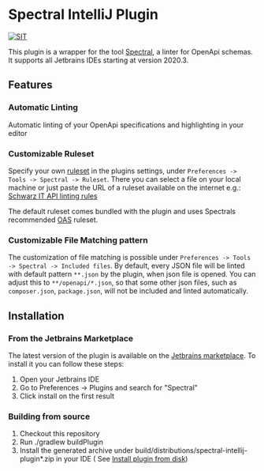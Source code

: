 # Spectral IntelliJ Plugin

[![SIT](https://img.shields.io/badge/SIT-awesome-blueviolet.svg)](https://jobs.schwarz)

This plugin is a wrapper for the tool [Spectral](https://github.com/stoplightio/spectral), a linter for OpenApi schemas.
It supports all Jetbrains IDEs starting at version 2020.3.

## Features

### Automatic Linting
Automatic linting of your OpenApi specifications and highlighting in your editor

### Customizable Ruleset
Specify your own [ruleset](https://meta.stoplight.io/docs/spectral/ZG9jOjYyMDc0NA-rulesets) in the plugins settings,
  under `Preferences -> Tools -> Spectral -> Ruleset`. There you can select a file on your local machine or just paste the
  URL of a ruleset available on the internet e.g.:
  [Schwarz IT API linting rules](https://github.com/SchwarzIT/api-linter-rules)

  The default ruleset comes bundled with the plugin and uses Spectrals
  recommended [OAS](https://meta.stoplight.io/docs/spectral/ZG9jOjExNw-open-api-rules) ruleset.
### Customizable File Matching pattern
The customization of file matching is possible under `Preferences -> Tools -> Spectral -> Included files`. By 
default, every JSON file will be linted with default pattern `**.json` by the plugin, when json file is opened. You 
can adjust this to `**/openapi/*.json`, so that some other json files, such as `composer.json`, `package.json`, will
not be included and linted automatically.

## Installation

### From the Jetbrains Marketplace

The latest version of the plugin is available on the [Jetbrains marketplace](https://plugins.jetbrains.com/plugin/18520-spectral). To install it you can follow these
steps:

1. Open your Jetbrains IDE
2. Go to Preferences -> Plugins and search for "Spectral"
3. Click install on the first result

### Building from source

1. Checkout this repository
2. Run ./gradlew buildPlugin
3. Install the generated archive under build/distributions/spectral-intellij-plugin*.zip in your IDE (
   See [Install plugin from disk](https://www.jetbrains.com/help/idea/managing-plugins.html#install_plugin_from_disk))
